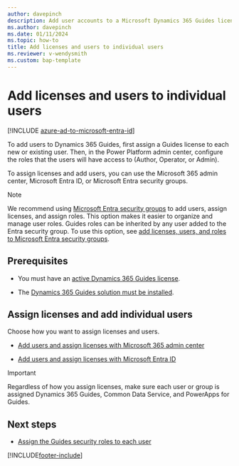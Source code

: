 ```yaml
---
author: davepinch
description: Add user accounts to a Microsoft Dynamics 365 Guides license.
ms.author: davepinch
ms.date: 01/11/2024
ms.topic: how-to
title: Add licenses and users to individual users
ms.reviewer: v-wendysmith
ms.custom: bap-template
---
```


# Add licenses and users to individual users

[!INCLUDE [azure-ad-to-microsoft-entra-id](../includes/azure-ad-to-microsoft-entra-id.md)]

To add users to Dynamics 365 Guides, first assign a Guides license to each new or existing user. Then, in the Power Platform admin center, configure the roles that the users will have access to (Author, Operator, or Admin).

To assign licenses and add users, you can use the Microsoft 365 admin center, Microsoft Entra ID, or Microsoft Entra security groups.

> [!NOTE]
> We recommend using [Microsoft Entra security groups](/entra/fundamentals/concept-group-based-licensing) to add users, assign licenses, and assign roles. This option makes it easier to organize and manage user roles. Guides roles can be inherited by any user added to the Entra security group. To use this option, see [add licenses, users, and roles to Microsoft Entra security groups](admin-assign-role-groups.md).

## Prerequisites

- You must have an [active Dynamics 365 Guides license](buy-guides.md).

- The [Dynamics 365 Guides solution must be installed](install-guides.md).

## Assign licenses and add individual users

Choose how you want to assign licenses and users.

- [Add users and assign licenses with Microsoft 365 admin center](/microsoft-365/admin/add-users/add-users)

- [Add users and assign licenses with Microsoft Entra ID](/azure/active-directory/fundamentals/license-users-groups)

> [!IMPORTANT]
> Regardless of how you assign licenses, make sure each user or group is assigned Dynamics 365 Guides, Common Data Service, and PowerApps for Guides.

## Next steps

- [Assign the Guides security roles to each user](assign-role.md)


[!INCLUDE[footer-include](../includes/footer-banner.md)]